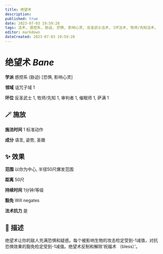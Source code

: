 ```yaml
---
title: 绝望术
description: 
published: true
date: 2023-07-03 19:59:28
tags: 法术, 惑控系, 胁迫, 恐惧, 影响心灵, 反圣武士法术, 1环法术, 牧师/先知法术, 审判者法术, 催眠师法术, 萨满法术, 诅咒子域
editor: markdown
dateCreated: 2023-07-03 19:59:28
---
```


# **绝望术** *Bane*

**学派** 惑控系 (胁迫) \[恐惧, 影响心灵\] 

**领域** 诅咒子域 1

**环位** 反圣武士 1, 牧师/先知 1, 审判者 1, 催眠师 1, 萨满 1

## 🪄 施放

**施法时间** 1 标准动作

**成分** 语言, 姿势, 圣徽

## ✨ 效果  

**范围** 以你为中心, 半径50尺爆发范围

**距离** 50尺  

**持续时间** 1分钟/等级 

**豁免** Will negates

**法术抗力** 是

## 📖 描述

绝望术让你的敌人充满恐惧和疑惑。每个被影响生物的攻击检定受到-1减值，对抗恐惧效果的豁免检定受到-1减值。绝望术反制和解除‘祝福术 （bless）’。
    